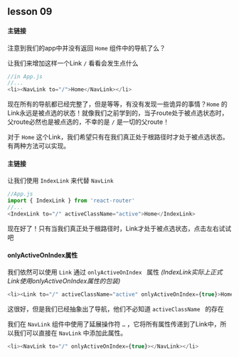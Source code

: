 ## lesson 09
#### 主链接
注意到我们的app中并没有返回 `Home` 组件中的导航了么？

让我们来增加这样一个Link `/` 看看会发生点什么

```javascript
//in App.js
//...
<li><NavLink to="/">Home</NavLink></li>
```

现在所有的导航都已经完整了，但是等等，有没有发现一些诡异的事情？`Home` 的Link永远是被点选的状态！就像我们之前学到的，当子route处于被点选状态时，父route必然也是被点选的，不幸的是 `/` 是一切的父route！

对于 `Home` 这个Link，我们希望只有在我们真正处于根路径时才处于被点选状态。有两种方法可以实现。

#### 主链接
让我们使用 `IndexLink` 来代替 `NavLink` 

```javascript
//App.js
import { IndexLink } from 'react-router'
//...
<IndexLink to="/" activeClassName="active">Home</IndexLink>
```

现在好了！只有当我们真正处于根路径时，Link才处于被点选状态，点击左右试试吧

#### onlyActiveOnIndex属性
我们依然可以使用 `Link` 通过 `onlyActiveOnIndex ` 属性 _(IndexLink实际上正式Link使用onlyActiveOnIndex属性的包装)_

```javascript
<li><Link to="/" activeClassName="active" onlyActiveOnIndex={true}>Home</Link></li>
```

这很好，但是我们已经抽象出了导航，他们不必知道 `activeClassName ` 的存在

我们在 `NavLink` 组件中使用了延展操作符 `…` ，它将所有属性传递到了Link中，所以我们可以直接在 `NavLink` 中添加此属性。

```javascript
<li><NavLink to="/" onlyActiveOnIndex={true}></NavLink></li>
```




